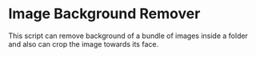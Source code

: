 # Image Background Remover
 This script can remove background of a bundle of images inside a folder and also can crop the image towards its face.
